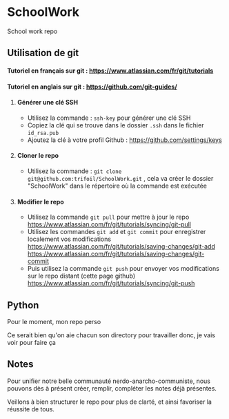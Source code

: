 # SchoolWork
School work repo
## Utilisation de git
#### Tutoriel en français sur git : https://www.atlassian.com/fr/git/tutorials
#### Tutoriel en anglais sur git : https://github.com/git-guides/
1.  #### Générer une clé SSH
    - Utilisez la commande : `ssh-key` pour générer une clé SSH
    - Copiez la clé qui se trouve dans le dossier `.ssh` dans le fichier `id_rsa.pub`
    - Ajoutez la clé à votre profil Github : https://github.com/settings/keys
2. #### Cloner le repo
    - Utilisez la commande : `git clone git@github.com:trifoil/SchoolWork.git` , cela va créer le dossier "SchoolWork" dans le répertoire où la commande est exécutée
3. #### Modifier le repo
    - Utilisez la commande `git pull` pour mettre à jour le repo https://www.atlassian.com/fr/git/tutorials/syncing/git-pull
    - Utilisez les commandes `git add` et `git commit` pour enregistrer localement vos modifications https://www.atlassian.com/fr/git/tutorials/saving-changes/git-add https://www.atlassian.com/fr/git/tutorials/saving-changes/git-commit 
    - Puis utilisez la commande `git push` pour envoyer vos modifications sur le repo distant (cette page github) https://www.atlassian.com/fr/git/tutorials/syncing/git-push


## Python

Pour le moment, mon repo perso

Ce serait bien qu'on aie chacun son directory pour travailler donc, je vais voir pour faire ça 

## Notes

Pour unifier notre belle communauté nerdo-anarcho-communiste, nous pouvons dès à présent créer, remplir, compléter les notes déjà présentes.

Veillons à bien structurer le repo pour plus de clarté, et ainsi favoriser la réussite de tous.

